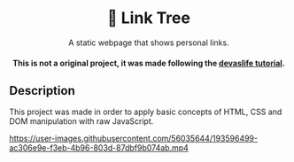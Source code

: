 <div align="center">
    <h1 style="list-style-type: none;"> 🔗 Link Tree </h1>
    A static webpage that shows personal links.
    <h4>This is not a original project, it was made following the <a href="https://www.youtube.com/c/devaslife/videos">devaslife tutorial</a>.</h2>
</div>


## Description
This project was made in order to apply basic concepts of HTML, CSS and DOM manipulation with raw JavaScript.




https://user-images.githubusercontent.com/56035644/193596499-ac306e9e-f3eb-4b96-803d-87dbf9b074ab.mp4


